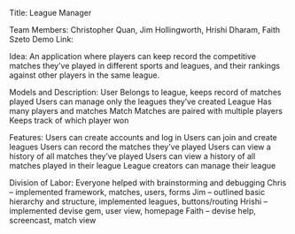 Title:​ League Manager


Team Members:​ Christopher Quan, Jim Hollingworth, Hrishi Dharam, Faith Szeto 
Demo Link:​ 


Idea: An application where players can keep record the competitive matches they’ve played in different sports and leagues, and their rankings against other players in the same league. 


Models and Description:
User
Belongs to league, keeps record of matches played 
Users can manage only the leagues they’ve created 
League 
Has many players and matches 
Match
Matches are paired with multiple players 
Keeps track of which player won


Features:
Users can create accounts and log in
Users can join and create leagues
Users can record the matches they’ve played
Users can view a history of all matches they’ve played
Users can view a history of all matches played in their league
League creators can manage their league 


Division of Labor:
Everyone helped with brainstorming and debugging
Chris – implemented framework, matches, users, forms
Jim – outlined basic hierarchy and structure, implemented leagues, buttons/routing 
Hrishi – implemented devise gem, user view, homepage
Faith – devise help, screencast, match view 

